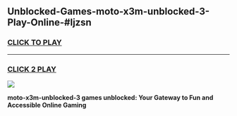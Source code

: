 
## Unblocked-Games-moto-x3m-unblocked-3-Play-Online-#ljzsn
<h3>
<a href="https://premium.freeplayer.one?title=moto-x3m-unblocked-3&ref=27F">CLICK TO PLAY</a></h3>
<hr>

<h3>
<a href="https://premium.freeplayer.one?title=moto-x3m-unblocked-3&ref=27F">CLICK 2 PLAY</a>
  
</h3>

<a href="https://premium.freeplayer.one?title=moto-x3m-unblocked-3&ref=27F"><img src="https://clearcache.store/games.png"></a>


**moto-x3m-unblocked-3 games unblocked: Your Gateway to Fun and Accessible Online Gaming**
